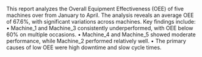 This report analyzes the Overall Equipment Effectiveness (OEE) of five machines over from January to April. The analysis reveals an average OEE of 67.6%, with significant variations across machines. Key findings include:
•	Machine_1 and Machine_3 consistently underperformed, with OEE below 60% on multiple occasions.
•	Machine_4 and Machine_5 showed moderate performance, while Machine_2 performed relatively well.
•	The primary causes of low OEE were high downtime and slow cycle times.
